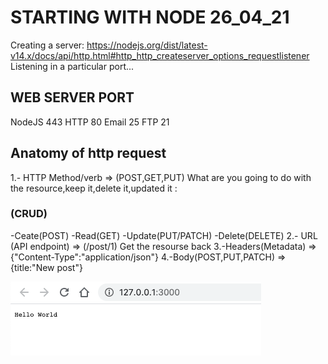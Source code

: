 # STARTING WITH NODE 26_04_21
Creating a server:
https://nodejs.org/dist/latest-v14.x/docs/api/http.html#http_http_createserver_options_requestlistener
Listening in a particular port...

## WEB SERVER PORT
NodeJS 443
HTTP 80
Email 25
FTP 21
## Anatomy of http request
1.- HTTP Method/verb => (POST,GET,PUT) What are you going to do with the resource,keep it,delete it,updated it :
### (CRUD)
-Ceate(POST)
-Read(GET)
-Update(PUT/PATCH)
-Delete(DELETE)
2.- URL (API endpoint) => (/post/1) Get the resourse back
3.-Headers(Metadata) => {"Content-Type":"application/json"}
4.-Body(POST,PUT,PATCH) => {title:"New post"}

![Alt text](img.png)

